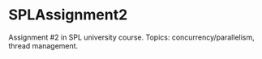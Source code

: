# SPLAssignment2
Assignment #2 in SPL university course. Topics: concurrency/parallelism, thread management.